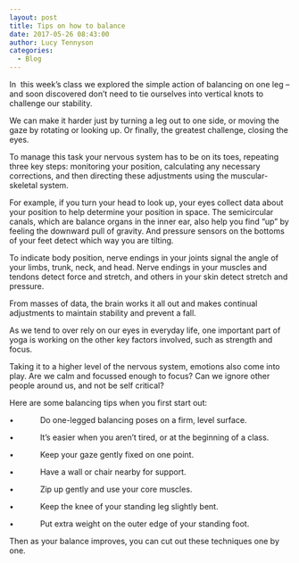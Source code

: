```yaml
---
layout: post
title: Tips on how to balance
date: 2017-05-26 08:43:00
author: Lucy Tennyson
categories:
  - Blog
---
```



In  this week’s class we explored the simple action of balancing on one leg – and soon discovered don’t need to tie ourselves into vertical knots to challenge our stability.

We can make it harder just by turning a leg out to one side, or moving the gaze by rotating or looking up. Or finally, the greatest challenge, closing the eyes.

To manage this task your nervous system has to be on its toes, repeating three key steps: monitoring your position, calculating any necessary corrections, and then directing these adjustments using the muscular-skeletal system.

For example, if you turn your head to look up, your eyes collect data about your position to help determine your position in space. The semicircular canals, which are balance organs in the inner ear, also help you find “up” by feeling the downward pull of gravity. And pressure sensors on the bottoms of your feet detect which way you are tilting.

To indicate body position, nerve endings in your joints signal the angle of your limbs, trunk, neck, and head. Nerve endings in your muscles and tendons detect force and stretch, and others in your skin detect stretch and pressure.

From masses of data, the brain works it all out and makes continual adjustments to maintain stability and prevent a fall.

As we tend to over rely on our eyes in everyday life, one important part of yoga is working on the other key factors involved, such as strength and focus.

Taking it to a higher level of the nervous system, emotions also come into play. Are we calm and focussed enough to focus? Can we ignore other people around us, and not be self critical?

Here are some balancing tips when you first start out:

•            Do one-legged balancing poses on a firm, level surface.

•            It’s easier when you aren’t tired, or at the beginning of a class.

•            Keep your gaze gently fixed on one point.

•            Have a wall or chair nearby for support.

•            Zip up gently and use your core muscles.

•            Keep the knee of your standing leg slightly bent.

•            Put extra weight on the outer edge of your standing foot.

Then as your balance improves, you can cut out these techniques one by one.